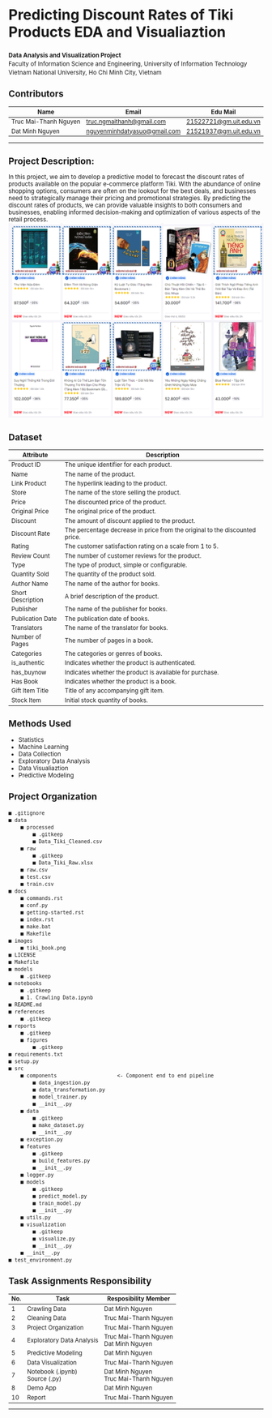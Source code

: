 Predicting Discount Rates of Tiki Products EDA and Visualiaztion
==============================

<p>
    <small><b>Data Analysis and Visualization Project</b><br>
    Faculty of Information Science and Engineering, University of Information Technology <br>
    Vietnam National University, Ho Chi Minh City, Vietnam<br>
</p>

## Contributors

|Name     |  Email   | Edu Mail|
|---------|-----------------|----------------------|
|Truc Mai-Thanh Nguyen| truc.ngmaithanh@gmail.com | 21522721@gm.uit.edu.vn|
|Dat Minh Nguyen |     nguyenminhdatyasuo@gmail.com    | 21521937@gm.uit.edu.vn|


-------------------------------
Project Description: 
------------------------------
In this project, we aim to develop a predictive model to forecast the discount rates of products available on the popular e-commerce platform Tiki. With the abundance of online shopping options, consumers are often on the lookout for the best deals, and businesses need to strategically manage their pricing and promotional strategies. By predicting the discount rates of products, we can provide valuable insights to both consumers and businesses, enabling informed decision-making and optimization of various aspects of the retail process.
![Image Alt text](images/tiki_book.png)

Dataset 
-------------------------------
| Attribute         | Description                                                                                      |
|-------------------|--------------------------------------------------------------------------------------------------|
| Product ID        | The unique identifier for each product.                                                          |
| Name              | The name of the product.                                                                         |
| Link Product      | The hyperlink leading to the product.                                                            |
| Store             | The name of the store selling the product.                                                       |
| Price             | The discounted price of the product.                                                             |
| Original Price    | The original price of the product.                                                               |
| Discount          | The amount of discount applied to the product.                                                   |
| Discount Rate     | The percentage decrease in price from the original to the discounted price.                       |
| Rating            | The customer satisfaction rating on a scale from 1 to 5.                                          |
| Review Count      | The number of customer reviews for the product.                                                   |
| Type              | The type of product, simple or configurable.                                                      |
| Quantity Sold     | The quantity of the product sold.                                                                 |
| Author Name       | The name of the author for books.                                                                 |
| Short Description| A brief description of the product.                                                               |
| Publisher         | The name of the publisher for books.                                                              |
| Publication Date  | The publication date of books.                                                                    |
| Translators       | The name of the translator for books.                                                             |
| Number of Pages   | The number of pages in a book.                                                                    |
| Categories        | The categories or genres of books.                                                                                                                                     |
| is_authentic      | Indicates whether the product is authenticated.                                                   |
| has_buynow        | Indicates whether the product is available for purchase.                                          |
| Has Book          | Indicates whether the product is a book.                                                          |
| Gift Item Title   | Title of any accompanying gift item.                                                              |
| Stock Item        | Initial stock quantity of books.                                                                  |


Methods Used
------------
* Statistics
* Machine Learning
* Data Collection
* Exploratory Data Analysis
* Data Visualiaztion
* Predictive Modeling 


Project Organization
------------
```
■ .gitignore
■ data
    ■ processed
        ■ .gitkeep
        ■ Data_Tiki_Cleaned.csv
    ■ raw
        ■ .gitkeep
        ■ Data_Tiki_Raw.xlsx
    ■ raw.csv
    ■ test.csv
    ■ train.csv
■ docs
    ■ commands.rst
    ■ conf.py
    ■ getting-started.rst
    ■ index.rst
    ■ make.bat
    ■ Makefile
■ images
    ■ tiki_book.png
■ LICENSE
■ Makefile
■ models
    ■ .gitkeep
■ notebooks
    ■ .gitkeep
    ■ 1. Crawling Data.ipynb
■ README.md
■ references
    ■ .gitkeep
■ reports
    ■ .gitkeep
    ■ figures
        ■ .gitkeep
■ requirements.txt
■ setup.py
■ src
    ■ components                    <- Component end to end pipeline
        ■ data_ingestion.py
        ■ data_transformation.py
        ■ model_trainer.py
        ■ __init__.py
    ■ data
        ■ .gitkeep
        ■ make_dataset.py
        ■ __init__.py
    ■ exception.py
    ■ features
        ■ .gitkeep
        ■ build_features.py
        ■ __init__.py
    ■ logger.py
    ■ models
        ■ .gitkeep
        ■ predict_model.py
        ■ train_model.py
        ■ __init__.py
    ■ utils.py
    ■ visualization
        ■ .gitkeep
        ■ visualize.py
        ■ __init__.py
    ■ __init__.py
■ test_environment.py
```




Task Assignments Responsibility
-----------------------------------
|No.|Task|Resposibility Member|
|----|--------------|----------------------|
|1|Crawling Data|Dat Minh Nguyen|
|2|Cleaning Data|Truc Mai-Thanh Nguyen|
|3|Project Organization|Truc Mai-Thanh Nguyen|
|4|Exploratory Data Analysis|Truc Mai-Thanh Nguyen  <br> Dat Minh Nguyen|
|5|Predictive Modeling|Dat Minh Nguyen|
|6|Data Visualization|Truc Mai-Thanh Nguyen|
|7|Notebook (.ipynb)<br>Source (.py)|Dat Minh Nguyen <br> Truc Mai-Thanh Nguyen|
|8|Demo App|Dat Minh Nguyen|
|10|Report|Truc Mai-Thanh Nguyen|

-------------------







